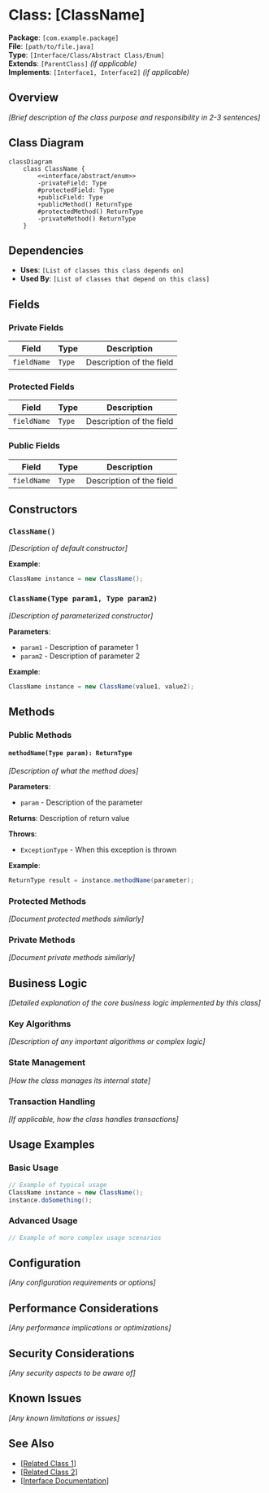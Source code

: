 # Class: [ClassName]

**Package**: `[com.example.package]`  
**File**: `[path/to/file.java]`  
**Type**: `[Interface/Class/Abstract Class/Enum]`  
**Extends**: `[ParentClass]` *(if applicable)*  
**Implements**: `[Interface1, Interface2]` *(if applicable)*  

## Overview

*[Brief description of the class purpose and responsibility in 2-3 sentences]*

## Class Diagram

```mermaid
classDiagram
    class ClassName {
        <<interface/abstract/enum>>
        -privateField: Type
        #protectedField: Type
        +publicField: Type
        +publicMethod() ReturnType
        #protectedMethod() ReturnType
        -privateMethod() ReturnType
    }
```

## Dependencies

- **Uses**: `[List of classes this class depends on]`
- **Used By**: `[List of classes that depend on this class]`

## Fields

### Private Fields

| Field | Type | Description |
|-------|------|-------------|
| `fieldName` | `Type` | Description of the field |

### Protected Fields

| Field | Type | Description |
|-------|------|-------------|
| `fieldName` | `Type` | Description of the field |

### Public Fields

| Field | Type | Description |
|-------|------|-------------|
| `fieldName` | `Type` | Description of the field |

## Constructors

### `ClassName()`
*[Description of default constructor]*

**Example**:
```java
ClassName instance = new ClassName();
```

### `ClassName(Type param1, Type param2)`
*[Description of parameterized constructor]*

**Parameters**:
- `param1` - Description of parameter 1
- `param2` - Description of parameter 2

**Example**:
```java
ClassName instance = new ClassName(value1, value2);
```

## Methods

### Public Methods

#### `methodName(Type param): ReturnType`
*[Description of what the method does]*

**Parameters**:
- `param` - Description of the parameter

**Returns**: Description of return value

**Throws**:
- `ExceptionType` - When this exception is thrown

**Example**:
```java
ReturnType result = instance.methodName(parameter);
```

### Protected Methods

*[Document protected methods similarly]*

### Private Methods

*[Document private methods similarly]*

## Business Logic

*[Detailed explanation of the core business logic implemented by this class]*

### Key Algorithms

*[Description of any important algorithms or complex logic]*

### State Management

*[How the class manages its internal state]*

### Transaction Handling

*[If applicable, how the class handles transactions]*

## Usage Examples

### Basic Usage
```java
// Example of typical usage
ClassName instance = new ClassName();
instance.doSomething();
```

### Advanced Usage
```java
// Example of more complex usage scenarios
```

## Configuration

*[Any configuration requirements or options]*

## Performance Considerations

*[Any performance implications or optimizations]*

## Security Considerations

*[Any security aspects to be aware of]*

## Known Issues

*[Any known limitations or issues]*

## See Also

- [[Related Class 1]](../path/to/doc.md)
- [[Related Class 2]](../path/to/doc.md)
- [[Interface Documentation]](../path/to/doc.md)